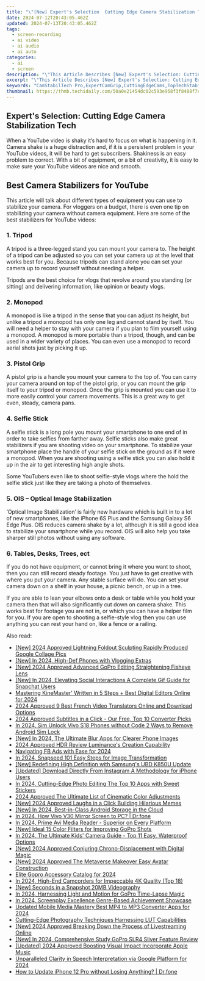 ```yaml
---
title: "\"[New] Expert's Selection  Cutting Edge Camera Stabilization Tech for 2024\""
date: 2024-07-12T20:43:05.462Z
updated: 2024-07-13T20:43:05.462Z
tags: 
  - screen-recording
  - ai video
  - ai audio
  - ai auto
categories: 
  - ai
  - screen
description: "\"This Article Describes [New] Expert's Selection: Cutting Edge Camera Stabilization Tech for 2024\""
excerpt: "\"This Article Describes [New] Expert's Selection: Cutting Edge Camera Stabilization Tech for 2024\""
keywords: "CamStabilTech Pro,ExpertCamGrip,CuttingEdgeCams,TopTechStabilizer,EliteCameraHold,StabilityInnovation,TechExpertShot"
thumbnail: https://thmb.techidaily.com/50a0e21454dc02c593e958f3f8488f7e3d42941b95d888cc2e5f79586c9b13d4.jpg
---
```


## Expert's Selection: Cutting Edge Camera Stabilization Tech

When a YouTube video is shaky it’s hard to focus on what is happening in it. Camera shake is a huge distraction and, if it is a persistent problem in your YouTube videos, it will be hard to get subscribers. Shakiness is an easy problem to correct. With a bit of equipment, or a bit of creativity, it is easy to make sure your YouTube videos are nice and smooth.

## Best Camera Stabilizers for YouTube

This article will talk about different types of equipment you can use to stabilize your camera. For vloggers on a budget, there is even one tip on stabilizing your camera without camera equipment. Here are some of the best stabilizers for YouTube videos:

### 1\. Tripod

A tripod is a three-legged stand you can mount your camera to. The height of a tripod can be adjusted so you can set your camera up at the level that works best for you. Because tripods can stand alone you can set your camera up to record yourself without needing a helper.

Tripods are the best choice for vlogs that revolve around you standing (or sitting) and delivering information, like opinion or beauty vlogs.

### 2\. Monopod

A monopod is like a tripod in the sense that you can adjust its height, but unlike a tripod a monopod has only one leg and cannot stand by itself. You will need a helper to stay with your camera if you plan to film yourself using a monopod. A monopod is more portable than a tripod, though, and can be used in a wider variety of places. You can even use a monopod to record aerial shots just by picking it up.

### 3\. Pistol Grip

A pistol grip is a handle you mount your camera to the top of. You can carry your camera around on top of the pistol grip, or you can mount the grip itself to your tripod or monopod. Once the grip is mounted you can use it to more easily control your camera movements. This is a great way to get even, steady, camera pans.

### 4\. Selfie Stick

A selfie stick is a long pole you mount your smartphone to one end of in order to take selfies from farther away. Selfie sticks also make great stabilizers if you are shooting video on your smartphone. To stabilize your smartphone place the handle of your selfie stick on the ground as if it were a monopod. When you are shooting using a selfie stick you can also hold it up in the air to get interesting high angle shots.

Some YouTubers even like to shoot selfie-style vlogs where the hold the selfie stick just like they are taking a photo of themselves.

### 5\. OIS – Optical Image Stabilization

‘Optical Image Stabilization’ is fairly new hardware which is built in to a lot of new smartphones, like the iPhone 6S Plus and the Samsung Galaxy S6 Edge Plus. OIS reduces camera shake by a lot, although it is still a good idea to stabilize your smartphone while you record. OIS will also help you take sharper still photos without using any software.

### 6\. Tables, Desks, Trees, ect

If you do not have equipment, or cannot bring it where you want to shoot, then you can still record steady footage. You just have to get creative with where you put your camera. Any stable surface will do. You can set your camera down on a shelf in your house, a picnic bench, or up in a tree.

If you are able to lean your elbows onto a desk or table while you hold your camera then that will also significantly cut down on camera shake. This works best for footage you are not in, or which you can have a helper film for you. If you are open to shooting a selfie-style vlog then you can use anything you can rest your hand on, like a fence or a railing.

<ins class="adsbygoogle"
     style="display:block"
     data-ad-format="autorelaxed"
     data-ad-client="ca-pub-7571918770474297"
     data-ad-slot="1223367746"></ins>

<ins class="adsbygoogle"
     style="display:block"
     data-ad-format="autorelaxed"
     data-ad-client="ca-pub-7571918770474297"
     data-ad-slot="1223367746"></ins>



<ins class="adsbygoogle"
     style="display:block"
     data-ad-client="ca-pub-7571918770474297"
     data-ad-slot="8358498916"
     data-ad-format="auto"
     data-full-width-responsive="true"></ins>




<span class="atpl-alsoreadstyle">Also read:</span>
<div><ul>
<li><a href="https://fox-access.techidaily.com/new-2024-approved-lightning-foldout-sculpting-rapidly-produced-google-collage-pics/"><u>[New] 2024 Approved  Lightning Foldout  Sculpting Rapidly Produced Google Collage Pics</u></a></li>
<li><a href="https://fox-access.techidaily.com/new-in-2024-high-def-phones-with-vlogging-extras/"><u>[New] In 2024, High-Def Phones with Vlogging Extras</u></a></li>
<li><a href="https://fox-access.techidaily.com/new-2024-approved-advanced-gopro-editing-straightening-fisheye-lens/"><u>[New] 2024 Approved  Advanced GoPro Editing  Straightening Fisheye Lens</u></a></li>
<li><a href="https://snapchat-videos.techidaily.com/new-in-2024-elevating-social-interactions-a-complete-gif-guide-for-snapchat-users/"><u>[New] In 2024, Elevating Social Interactions  A Complete Gif Guide for Snapchat Users</u></a></li>
<li><a href="https://fox-access.techidaily.com/mastering-kinemaster-written-in-5-steps-plus-best-digital-editors-online-for-2024/"><u>Mastering KineMaster' Written in 5 Steps + Best Digital Editors Online for 2024</u></a></li>
<li><a href="https://ai-video.techidaily.com/2024-approved-9-best-french-video-translators-online-and-download-options/"><u>2024 Approved 9 Best French Video Translators Online and Download Options</u></a></li>
<li><a href="https://fox-access.techidaily.com/2024-approved-subtitles-in-a-click-our-free-top-10-converter-picks/"><u>2024 Approved  Subtitles in a Click - Our Free, Top 10 Converter Picks</u></a></li>
<li><a href="https://sim-unlock.techidaily.com/in-2024-sim-unlock-vivo-s18-phones-without-code-2-ways-to-remove-android-sim-lock-by-drfone-android/"><u>In 2024, Sim Unlock Vivo S18 Phones without Code 2 Ways to Remove Android Sim Lock</u></a></li>
<li><a href="https://fox-access.techidaily.com/new-in-2024-the-ultimate-blur-apps-for-clearer-phone-images/"><u>[New] In 2024, The Ultimate Blur Apps for Clearer Phone Images</u></a></li>
<li><a href="https://some-techniques.techidaily.com/2024-approved-hdr-review-luminances-creation-capability/"><u>2024 Approved  HDR Review  Luminance's Creation Capability</u></a></li>
<li><a href="https://facebook-clips.techidaily.com/navigating-fb-ads-with-ease-for-2024/"><u>Navigating FB Ads with Ease for 2024</u></a></li>
<li><a href="https://extra-approaches.techidaily.com/in-2024-snapseed-101-easy-steps-for-image-transformation/"><u>In 2024, Snapseed 101  Easy Steps for Image Transformation</u></a></li>
<li><a href="https://fox-access.techidaily.com/new-redefining-high-definition-with-samsungs-ubd-k850u-update/"><u>[New] Redefining High Definition with Samsung's UBD K850U Update</u></a></li>
<li><a href="https://instagram-videos.techidaily.com/updated-download-directly-from-instagram-a-methodology-for-iphone-users/"><u>[Updated] Download Directly From Instagram  A Methodology for iPhone Users</u></a></li>
<li><a href="https://fox-access.techidaily.com/in-2024-cutting-edge-photo-editing-the-top-10-apps-with-sweet-stickers/"><u>In 2024, Cutting-Edge Photo Editing  The Top 10 Apps with Sweet Stickers</u></a></li>
<li><a href="https://fox-access.techidaily.com/2024-approved-the-ultimate-list-of-cinematic-color-adjustments/"><u>2024 Approved  The Ultimate List of Cinematic Color Adjustments</u></a></li>
<li><a href="https://fox-access.techidaily.com/new-2024-approved-laughs-in-a-click-building-hilarious-memes/"><u>[New] 2024 Approved  Laughs in a Click  Building Hilarious Memes</u></a></li>
<li><a href="https://fox-access.techidaily.com/new-in-2024-best-in-class-android-storage-in-the-cloud/"><u>[New] In 2024, Best-in-Class Android Storage in the Cloud</u></a></li>
<li><a href="https://screen-mirror.techidaily.com/in-2024-how-vivo-v30-mirror-screen-to-pc-drfone-by-drfone-android/"><u>In 2024, How Vivo V30 Mirror Screen to PC? | Dr.fone</u></a></li>
<li><a href="https://fox-access.techidaily.com/in-2024-prime-avi-media-reader-superior-on-every-platform/"><u>In 2024, Prime Avi Media Reader - Superior on Every Platform</u></a></li>
<li><a href="https://fox-access.techidaily.com/new-ideal-15-color-filters-for-improving-gopro-shots/"><u>[New] Ideal 15 Color Filters for Improving GoPro Shots</u></a></li>
<li><a href="https://fox-access.techidaily.com/in-2024-the-ultimate-kids-camera-guide-top-11-easy-waterproof-options/"><u>In 2024, The Ultimate Kids' Camera Guide - Top 11 Easy, Waterproof Options</u></a></li>
<li><a href="https://fox-access.techidaily.com/new-2024-approved-conjuring-chrono-displacement-with-digital-magic/"><u>[New] 2024 Approved  Conjuring Chrono-Displacement with Digital Magic</u></a></li>
<li><a href="https://fox-access.techidaily.com/new-2024-approved-the-metaverse-makeover-easy-avatar-construction/"><u>[New] 2024 Approved  The Metaverse Makeover  Easy Avatar Construction</u></a></li>
<li><a href="https://fox-access.techidaily.com/elite-gopro-accessory-catalog-for-2024/"><u>Elite Gopro Accessory Catalog for 2024</u></a></li>
<li><a href="https://fox-access.techidaily.com/in-2024-high-end-camcorders-for-impeccable-4k-quality-top-18/"><u>In 2024, High-End Camcorders for Impeccable 4K Quality (Top 18)</u></a></li>
<li><a href="https://fox-access.techidaily.com/new-seconds-in-a-snapshot-20mb-videography/"><u>[New] Seconds in a Snapshot  20MB Videography</u></a></li>
<li><a href="https://fox-access.techidaily.com/in-2024-harnessing-light-and-motion-for-gopro-time-lapse-magic/"><u>In 2024, Harnessing Light and Motion for GoPro Time-Lapse Magic</u></a></li>
<li><a href="https://fox-access.techidaily.com/in-2024-screenplay-excellence-genre-based-achievement-showcase/"><u>In 2024, Screenplay Excellence  Genre-Based Achievement Showcase</u></a></li>
<li><a href="https://video-content-creator.techidaily.com/updated-mobile-media-mastery-best-mp4-to-mp3-converter-apps-for-2024/"><u>Updated Mobile Media Mastery Best MP4 to MP3 Converter Apps for 2024</u></a></li>
<li><a href="https://fox-access.techidaily.com/cutting-edge-photography-techniques-harnessing-lut-capabilities/"><u>Cutting-Edge Photography Techniques  Harnessing LUT Capabilities</u></a></li>
<li><a href="https://fox-access.techidaily.com/new-2024-approved-breaking-down-the-process-of-livestreaming-online/"><u>[New] 2024 Approved  Breaking Down the Process of Livestreaming Online</u></a></li>
<li><a href="https://fox-access.techidaily.com/new-in-2024-comprehensive-study-gopro-slr4-sliver-feature-review/"><u>[New] In 2024, Comprehensive Study  GoPro SLR4 Sliver Feature Review</u></a></li>
<li><a href="https://fox-access.techidaily.com/updated-2024-approved-boosting-visual-impact-incorporate-apple-music/"><u>[Updated] 2024 Approved  Boosting Visual Impact  Incorporate Apple Music</u></a></li>
<li><a href="https://screen-capture.techidaily.com/unparalleled-clarity-in-speech-interpretation-via-google-platform-for-2024/"><u>Unparalleled Clarity in Speech Interpretation via Google Platform for 2024</u></a></li>
<li><a href="https://review-topics.techidaily.com/how-to-update-iphone-12-pro-without-losing-anything-drfone-by-drfone-ios-system-repair-ios-system-repair/"><u>How to Update iPhone 12 Pro without Losing Anything? | Dr.fone</u></a></li>
</ul></div>
